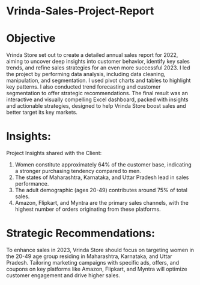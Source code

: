 # Vrinda-Sales-Project-Report

# Objective 
Vrinda Store set out to create a detailed annual sales report for 2022, aiming to uncover deep insights into customer behavior, identify key sales trends, and refine sales strategies for an even more successful 2023. I led the project by performing data analysis, including data cleaning, manipulation, and segmentation. I used pivot charts and tables to highlight key patterns. I also conducted trend forecasting and customer segmentation to offer strategic recommendations. The final result was an interactive and visually compelling Excel dashboard, packed with insights and actionable strategies, designed to help Vrinda Store boost sales and better target its key markets.


# Insights:
Project Insights shared with the Client:												
1. Women constitute approximately 64% of the customer base, indicating a stronger purchasing tendency compared to men.
2. The states of Maharashtra, Karnataka, and Uttar Pradesh lead in sales performance.
3. The adult demographic (ages 20-49) contributes around 75% of total sales.
4. Amazon, Flipkart, and Myntra are the primary sales channels, with the highest number of orders originating from these platforms.
   											
																						
# Strategic Recommendations: 
To enhance sales in 2023, Vrinda Store should focus on targeting women in the 20-49 age group residing in Maharashtra, Karnataka, and Uttar Pradesh. Tailoring marketing campaigns with specific ads, offers, and coupons on key platforms like Amazon, Flipkart, and Myntra will optimize customer engagement and drive higher sales.													
													
													
										
